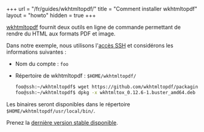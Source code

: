 +++
url = "/fr/guides/wkhtmltopdf/"
title = "Comment installer wkhtmltopdf"
layout = "howto"
hidden = true
+++

[wkhtmltopdf](https://wkhtmltopdf.org/) fournit deux outils en ligne de commande permettant de rendre du HTML aux formats PDF et image.

Dans notre exemple, nous utilisons l'[accès SSH](remote-access/ssh) et considérons les informations suivantes :

- Nom du compte : `foo`
- Répertoire de wkhtmltopdf : `$HOME/wkhtmltopdf/`

    ```sh
    foo@ssh:~/wkhtmltopdf$ wget https://github.com/wkhtmltopdf/packaging/releases/download/0.12.6-1/wkhtmltox_0.12.6-1.buster_amd64.deb
    foo@ssh:~/wkhtmltopdf$ dpkg -x wkhtmltox_0.12.6-1.buster_amd64.deb .
    ```

Les binaires seront disponibles dans le répertoire `$HOME/wkhtmltopdf/usr/local/bin/`.

Prenez la [dernière version stable disponible](https://wkhtmltopdf.org/downloads.html).
